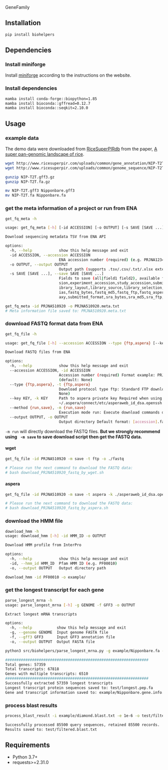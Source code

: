 GeneFamily

## Installation

```bash
pip install biohelpers
```

## Dependencies

### Install miniforge

Install [miniforge](https://github.com/conda-forge/miniforge) according to the instructions on the website.

### Install dependencies

```bash
mamba install conda-forge::biopython=1.85
mamba install bioconda::gffread=0.12.7
mamba install bioconda::seqkit=2.10.0

```

## Usage

### example data

The demo data were downloaded from [RiceSuperPIRdb](http://www.ricesuperpir.com/web/download) from the paper, [A super pan-genomic landscape of rice](https://www.nature.com/articles/s41422-022-00685-z).

```bash
wget http://www.ricesuperpir.com/uploads/common/gene_annotation/NIP-T2T.gff3.gz
wget http://www.ricesuperpir.com/uploads/common/genome_sequence/NIP-T2T.fa.gz

gunzip NIP-T2T.gff3.gz
gunzip NIP-T2T.fa.gz

mv NIP-T2T.gff3 Nipponbare.gff3
mv NIP-T2T.fa Nipponbare.fa
```

### get the meta information of a project or run from ENA

```bash
get_fq_meta -h

usage: get_fq_meta [-h] [-id ACCESSION] [-o OUTPUT] [-s SAVE [SAVE ...]]

Download sequencing metadata TSV from ENA API

options:
  -h, --help            show this help message and exit
  -id ACCESSION, --accession ACCESSION
                        ENA accession number (required) (e.g. PRJNA123456)
  -o OUTPUT, --output OUTPUT
                        Output path (supports .tsv/.csv/.txt/.xlsx extensions, default: ./tmp/[accession].meta.tsv)
  -s SAVE [SAVE ...], --save SAVE [SAVE ...]
                        Fields to save (all|field1 field2), available fields: secondary_study_accession,sample_accession,secondary_sample_acces  
                        sion,experiment_accession,study_accession,submission_accession,tax_id,scientific_name,instrument_model,nominal_length,l  
                        ibrary_layout,library_source,library_selection,base_count,first_public,last_updated,study_title,experiment_alias,run_al  
                        ias,fastq_bytes,fastq_md5,fastq_ftp,fastq_aspera,fastq_galaxy,submitted_bytes,submitted_md5,submitted_ftp,submitted_gal  
                        axy,submitted_format,sra_bytes,sra_md5,sra_ftp,sample_alias,broker_name,sample_title,nominal_sdev,bam_ftp,bam_bytes 
```

```bash
get_fq_meta -id PRJNA510920 -o PRJNA510920.meta.txt
# Meta information file saved to: PRJNA510920.meta.txt
```

### download FASTQ format data from ENA

```bash
get_fq_file -h

usage: get_fq_file [-h] --accession ACCESSION --type {ftp,aspera} [--key KEY] [--method {run,save}] [--output OUTPUT]

Download FASTQ files from ENA

options:
  -h, --help            show this help message and exit
  --accession ACCESSION, -id ACCESSION
                        Accession number (required) Format example: PRJNA661210/SRP000123 Supports ENA/NCBI standard accession formats
                        (default: None)
  --type {ftp,aspera}, -t {ftp,aspera}
                        Download protocol type ftp: Standard FTP download aspera: High-speed transfer protocol (requires private key) (default:  
                        None)
  --key KEY, -k KEY     Path to aspera private key Required when using aspera protocol Default location:
                        ~/.aspera/connect/etc/asperaweb_id_dsa.openssh (default: None)
  --method {run,save}, -m {run,save}
                        Execution mode run: Execute download commands directly save: Generate download script (default) (default: save)
  --output OUTPUT, -o OUTPUT
                        Output directory Default format: [accession].fastq.download Auto-create missing directories (default: None)
```

`-m run` will directly download the FASTQ files.  **But we strongly recommend using ` -m save` to save download script then get the FASTQ data.**

#### wget

```bash
get_fq_file -id PRJNA510920 -m save -t ftp -o ./fastq

# Please run the next command to download the FASTQ data:
# bash download_PRJNA510920_fastq_by_wget.sh
```

#### aspera

```bash
get_fq_file -id PRJNA510920 -m save -t aspera -k ./asperaweb_id_dsa.openssh  -o ./fastq

# Please run the next command to download the FASTQ data:
# bash download_PRJNA510920_fastq_by_aspera.sh
```

### download the HMM file

```bash
download_hmm -h
usage: download_hmm [-h] -id HMM_ID -o OUTPUT

Download HMM profile from InterPro

options:
  -h, --help            show this help message and exit
  -id, --hmm_id HMM_ID  Pfam HMM ID (e.g. PF00010)
  -o, --output OUTPUT   Output directory path

```

```bash
download_hmm -id PF00010 -o example/
```

### get the longest transcript for each gene

```bash
parse_longest_mrna -h
usage: parse_longest_mrna [-h] -g GENOME -f GFF3 -o OUTPUT

Extract longest mRNA transcripts

options:
  -h, --help           show this help message and exit
  -g, --genome GENOME  Input genome FASTA file
  -f, --gff3 GFF3      Input GFF3 annotation file
  -o, --output OUTPUT  Output FASTA file
```

```bash
python3 src/biohelpers/parse_longest_mrna.py -g example/Nipponbare.fa -f example/Nipponbare.gff3 -o test/longest.pep.fa
```

```bash
################################################################
Total genes: 57359
Total transcripts: 67818
Genes with multiple transcripts: 6510
################################################################
Successfully extracted 57359 longest transcripts
Longest transcript protein sequences saved to: test/longest.pep.fa
Gene and transcript information saved to: example/Nipponbare.gene.info.txt
```

### process blast results

```bash
process_blast_result -i example/diamond.blast.txt -e 1e-6 -o test/filtered.blast.txt
```

```bash
Successfully processed 85500 query sequences, retained 85500 records.
Results saved to: test/filtered.blast.txt
```

## Requirements

- Python 3.7+
- requests>=2.31.0

